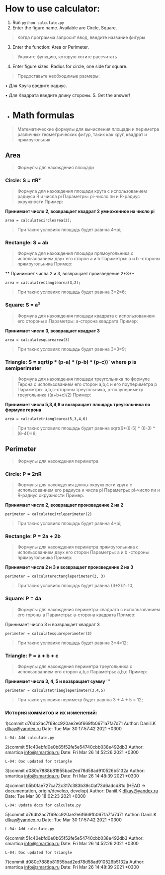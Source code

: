 
# How to use calculator:
1. Run `python calculate.py`
2. Enter the figure name. Available are Circle, Square.
>Когда программа запросит ввод, введите название фигуры

3. Enter the function: Area or Perimeter.
>Укажите функцию, которую хотите рассчитать

4. Enter figure sizes. Radius for circle, one side for square.
>Предоставьте необходимые размеры:

• Для Круга введите радиус.

• Для Квадрата введите длину стороны.
5. Get the answer!

- # Math formulas

>Математические формулы для вычисления площади и периметра различных геометрических фигур, таких как круг, квадрат и прямоугольник

## Area 

>Формулы для нахождения площади

### Circle: S = πR² 

 > Формула для нахождения площади круга с использованием радиуса R и числа pi 
  Параметры: pi-число пи и R-радиус окружности
  Пример:

 **Принимает число 2, возвращает квадрат 2 умноженное на число pi**

 ```
 area = calculatecirclearea(2);
 ```
> При таких условиях площадь будет равнна 4*pi;

### Rectangle: S = ab
> Формула для нахождения площади прямоугольника с использованием двух его сторон a и b
  Параметры: а и b -стороны прямоугольника
  Пример:

** Принимает числа 2 и 3, возвращает произведение 2*3**

```
area = calculatrectanglearea(3,2);
 ```
> При таких условиях площадь будет равнна 3*2=6;

### Square: S = a²
> Формула для нахождения площади квадрата с использованием его стороны a
 Параметры: а-сторона квадрата
 Пример:


**Принимает число 3, возвращает квадрат 3** 
 
 ```
 area = calculatesquarearea(3)
 ```
> При таких условиях площадь будет равнна 3*3=9;

### Triangle: S = sqrt(p * (p-a) * (p-b) * (p-c))` where p is semiperimeter
> Формула для нахождения площади треугольника по формуле Герона с использованием его сторон a,b,c и его поупериметра p
 Параметры: а,b,c-стороны треугольника, p-полупериметр треугольника ((a+b+c)/2)
 Пример:


**Принимает числа 5,3,4,6 и возвращает площадь треугольника по формуле герона**
 ```
 area = calculatetrianglearea(5,3,4,6)
 ```
> При таких условиях площадь будет равнна sqrt(6*(6-5) * (6-3) * (6-4))=6;

## Perimeter

 >Формулы для нахождения периметра

### Circle: P = 2πR
 >Формулы для нахождения длины окружности круга с использованием его радиуса и числа pi
 Параметры: pi-число пи и R-радиус окружности
 Пример:

 **Принимает число 2, возвращает произведение 2 на 2**
 ```
 perimeter = calculatecircleperimeter(2)
 ```
 >При таких условиях площадь будет равнна 4*pi;

### Rectangle: P = 2a + 2b

> Формулы для нахождения периметра прямоугольника с использованием двух его сторон
 Параметры: а и b -стороны прямоугольника
  Пример:


 **Принимает числа 2 и 3 и возвращает произведение 2 на 3**
 ```
 perimeter = calculaterectangleperimeter(2, 3)
 ```
 >При таких условиях площадь будет равнна (3+2)*2*=10;

 ### Square: P = 4a
 >Формулы для нахождения периметра квадрата с использованием его тороны а
 Параметры: а-сторона квадрата
 Пример:


 Принимает число 3 и возвращает квадрат 3
 ```
 perimeter = calculatesquareperimeter(3)
 ```

 >При таких условиях площадь будет равнна 3*4=12;
 ### Triangle: P = a + b + c
 >Формулы для нахождения периметра треугольника с использованием его сторон а,b,c
 Параметры: а,b,c
 Пример:


 **Принимает числа 3, 4, 5 и возвращает сумму**
 '''
 ```
 perimeter = calculatetriangleperimeter(3,4,5)
 ```

 >При таких условиях периметр будет равнна 3 + 4 + 5 = 12;

 ### История коммитов и их изменений:

 1)commit d76db2ac7f69cc920ae2e6f669fb0671a7fa7d71
Author: Daniil.K <dlkay@yandex.ru>
Date:   Tue Mar 30 17:57:42 2021 +0300

    L-04: Add calculate.py

2)commit 51c40ebfd0e0b65f52fe5e54740cbb038e492db3
Author: smartiqa <info@smartiqa.ru>
Date:   Fri Mar 26 14:52:26 2021 +0300

    L-04: Doc updated for triangle

3)commit d080c7888b81955bad2ed78d58ad910526b5132a
Author: smartiqa <info@smartiqa.ru>
Date:   Fri Mar 26 14:48:39 2021 +0300

4)commit b5b0fae727ca72c317c383b39c0af73d6adcd81c (HEAD -> documentation, origin/develop, develop)
Author: Daniil.K <dlkay@yandex.ru>
Date:   Tue Mar 30 18:02:23 2021 +0300

    L-04: Update docs for calculate.py

5)commit d76db2ac7f69cc920ae2e6f669fb0671a7fa7d71
Author: Daniil.K <dlkay@yandex.ru>
Date:   Tue Mar 30 17:57:42 2021 +0300

    L-04: Add calculate.py

6)commit 51c40ebfd0e0b65f52fe5e54740cbb038e492db3
Author: smartiqa <info@smartiqa.ru>
Date:   Fri Mar 26 14:52:26 2021 +0300

    L-04: Doc updated for triangle

7)commit d080c7888b81955bad2ed78d58ad910526b5132a
Author: smartiqa <info@smartiqa.ru>
Date:   Fri Mar 26 14:48:39 2021 +0300


